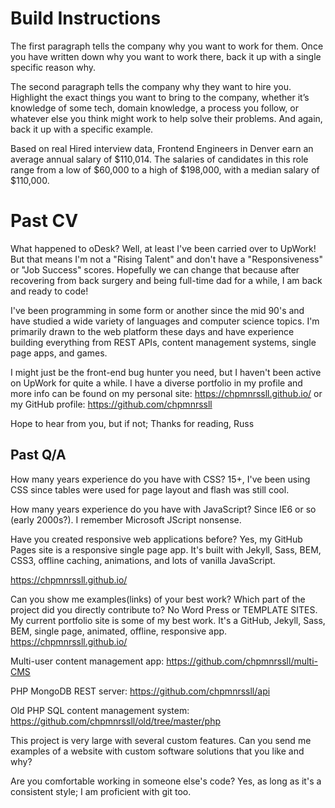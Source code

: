 # Build Instructions

The first paragraph tells the company why you want to work for them. Once you
have written down why you want to work there, back it up with a single specific
reason why.

The second paragraph tells the company why they want to hire you. Highlight the
exact things you want to bring to the company, whether it’s knowledge of some
tech, domain knowledge, a process you follow, or whatever else you think might
work to help solve their problems. And again, back it up with a specific example.


Based on real Hired interview data, Frontend Engineers in Denver earn an average
annual salary of $110,014. The salaries of candidates in this role range from a
low of $60,000 to a high of $198,000, with a median salary of $110,000.

# Past CV

What happened to oDesk? Well, at least I've been carried over to UpWork!  But
that means I'm not a "Rising Talent" and don't have a "Responsiveness" or
"Job Success" scores. Hopefully we can change that because after recovering from
 back surgery and being full-time dad for a while, I am back and ready to code!

I've been programming in some form or another since the mid 90's and have
studied a wide variety of languages and computer science topics. I'm primarily
drawn to the web platform these days and have experience building everything
from REST APIs, content management systems, single page apps, and games.



I might just be the front-end bug hunter you need, but I haven't been active on
UpWork for quite a while. I have a diverse portfolio in my profile and more info
can be found on my personal site: https://chpmnrssll.github.io/
or my GitHub profile: https://github.com/chpmnrssll

Hope to hear from you, but if not;
Thanks for reading,
  Russ



## Past Q/A

How many years experience do you have with CSS?
  15+, I've been using CSS since tables were used for page layout and flash was
  still cool.


How many years experience do you have with JavaScript?
  Since IE6 or so (early 2000s?). I remember Microsoft JScript nonsense.


Have you created responsive web applications before?
  Yes, my GitHub Pages site is a responsive single page app. It's built with
  Jekyll, Sass, BEM, CSS3, offline caching, animations, and lots of vanilla
  JavaScript.

  https://chpmnrssll.github.io/


Can you show me examples(links) of your best work? Which part of the project did
you directly contribute to? No Word Press or TEMPLATE SITES.
  My current portfolio site is some of my best work. It's a GitHub, Jekyll, Sass, BEM, single page, animated, offline, responsive app.
    https://chpmnrssll.github.io/

  Multi-user content management app:
    https://github.com/chpmnrssll/multi-CMS

  PHP MongoDB REST server:
    https://github.com/chpmnrssll/api

  Old PHP SQL content management system:
    https://github.com/chpmnrssll/old/tree/master/php


This project is very large with several custom features. Can you send me
examples of a website with custom software solutions that you like and why?


Are you comfortable working in someone else's code?
  Yes, as long as it's a consistent style; I am proficient with git too.
